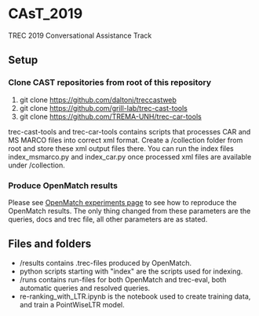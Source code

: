 # CAsT_2019
TREC 2019 Conversational Assistance Track

## Setup
### Clone CAST repositories from root of this repository
1. git clone https://github.com/daltonj/treccastweb
2. git clone https://github.com/grill-lab/trec-cast-tools
3. git clone https://github.com/TREMA-UNH/trec-car-tools

trec-cast-tools and trec-car-tools contains scripts that processes CAR and MS MARCO files
into correct xml format. Create a /collection folder from root and store these xml output files there.
You can run the index files index_msmarco.py and index_car.py once processed xml files are available
under /collection.

### Produce OpenMatch results
Please see [OpenMatch experiments page](https://github.com/thunlp/OpenMatch/blob/master/docs/experiments-msmarco.md) to see how to reproduce the OpenMatch results. The only thing changed from these parameters are the queries, docs and trec file, all other parameters are as stated.


## Files and folders
- /results contains .trec-files produced by OpenMatch.
- python scripts starting with "index" are the scripts used for indexing.
- /runs contains run-files for both OpenMatch and trec-eval, both automatic queries and resolved queries.
- re-ranking_with_LTR.ipynb is the notebook used to create training data, and train a PointWiseLTR model.
